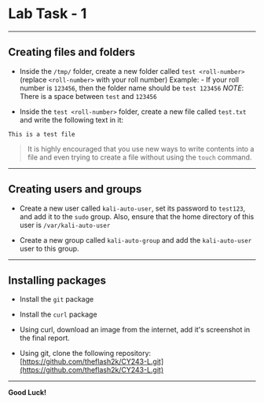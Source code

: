 # Lab Task - 1

---

## Creating files and folders

- Inside the `/tmp/` folder, create a new folder called `test <roll-number>` (replace `<roll-number>` with your roll number)
    Example:
        - If your roll number is `123456`, then the folder name should be `test 123456`
        *NOTE*: There is a space between `test` and `123456`

- Inside the `test <roll-number>` folder, create a new file called `test.txt` and write the following text in it:

```text
This is a test file
```

> It is highly encouraged that you use new ways to write contents into a file and even trying to create a file without using the `touch` command.

---

## Creating users and groups

- Create a new user called `kali-auto-user`, set its password to `test123`, and add it to the `sudo` group. Also, ensure that the home directory of this user is `/var/kali-auto-user`

- Create a new group called `kali-auto-group` and add the `kali-auto-user` user to this group.

---

## Installing packages

- Install the `git` package
- Install the `curl` package

- Using curl, download an image from the internet, add it's screenshot in the final report.
- Using git, clone the following repository:
    [https://github.com/theflash2k/CY243-L.git](https://github.com/theflash2k/CY243-L.git)

---

<p text-align="center">
    <b>Good Luck!</b>
</p>
